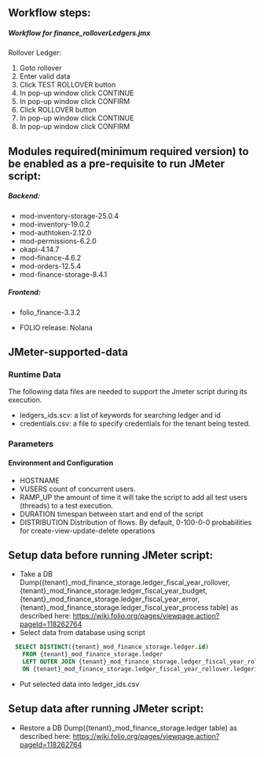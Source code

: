## Workflow steps:

##### Workflow for finance_rolloverLedgers.jmx
Rollover Ledger:
1. Goto rollover
2. Enter valid data
3. Click TEST ROLLOVER button
4. In pop-up window click CONTINUE
5. In pop-up window click CONFIRM
6. Click ROLLOVER button
7. In pop-up window click CONTINUE
8. In pop-up window click CONFIRM

## Modules required(minimum required version) to be enabled as a pre-requisite to run JMeter script:
##### Backend:
- mod-inventory-storage-25.0.4
- mod-inventory-19.0.2
- mod-authtoken-2.12.0
- mod-permissions-6.2.0
- okapi-4.14.7
- mod-finance-4.6.2
- mod-orders-12.5.4
- mod-finance-storage-8.4.1
##### Frontend:
- folio_finance-3.3.2

- FOLIO release: Nolana

## JMeter-supported-data
### Runtime Data
The following data files are needed to support the Jmeter script during its execution.
- ledgers_ids.scv: a list of keywords for searching ledger and id
- credentials.csv: a file to specify credentials for the tenant being tested.

### Parameters
#### Environment and Configuration
- HOSTNAME
- VUSERS		count of concurrent users.
- RAMP_UP		the amount of time it will take the script to add all test users (threads) to a test execution.
- DURATION		timespan between start and end of the script
- DISTRIBUTION  Distribution of flows. By default, 0-100-0-0 probabilities for create-view-update-delete operations
## Setup data before running JMeter script:
- Take a DB Dump({tenant}_mod_finance_storage.ledger_fiscal_year_rollover, {tenant}_mod_finance_storage.ledger_fiscal_year_budget, {tenant}_mod_finance_storage.ledger_fiscal_year_error, {tenant}_mod_finance_storage.ledger_fiscal_year_process table) as described here:
  https://wiki.folio.org/pages/viewpage.action?pageId=118262764
- Select data from database using script 
```SQL
  SELECT DISTINCT({tenant}_mod_finance_storage.ledger.id)
	FROM {tenant}_mod_finance_storage.ledger
	LEFT OUTER JOIN {tenant}_mod_finance_storage.ledger_fiscal_year_rollover
	ON {tenant}_mod_finance_storage.ledger_fiscal_year_rollover.ledgerid = {tenant}_mod_finance_storage.ledger.id;
```
- Put selected data into ledger_ids.csv

## Setup data after running JMeter script:
- Restore a DB Dump({tenant}_mod_finance_storage.ledger table) as described here:
  https://wiki.folio.org/pages/viewpage.action?pageId=118262764